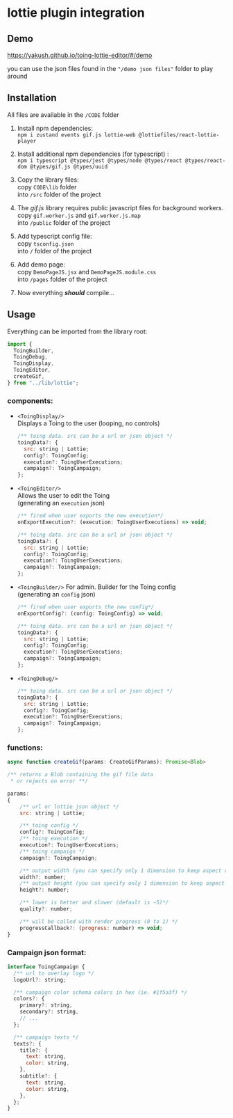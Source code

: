 # lottie plugin integration

## Demo

https://yakush.github.io/toing-lottie-editor/#/demo

you can use the json files found in the `"/demo json files"` folder to play around

## Installation

All files are available in the `/CODE` folder

1. Install npm dependencies:  
   `npm i zustand events gif.js lottie-web @lottiefiles/react-lottie-player`

2. Install additional npm dependencies (for typescript) :  
   `npm i typescript @types/jest @types/node @types/react @types/react-dom @types/gif.js @types/uuid`

3. Copy the library files:  
   copy `CODE\lib` folder  
   into `/src` folder of the project

4. The _gif.js_ library requires public javascript files for background workers.  
   copy `gif.worker.js` and `gif.worker.js.map`  
   into `/public` folder of the project

5. Add typescript config file:  
   copy `tsconfig.json`  
   into `/` folder of the project

6. Add demo page:  
   copy `DemoPageJS.jsx` and `DemoPageJS.module.css`  
   into `/pages` folder of the project

7. Now everything **_should_** compile...

## Usage

Everything can be imported from the library root:

```javascript
import {
  ToingBuilder,
  ToingDebug,
  ToingDisplay,
  ToingEditor,
  createGif,
} from "../lib/lottie";
```

### components:

- `<ToingDisplay/>`  
  Displays a Toing to the user (looping, no controls)

  ```javascript
  /** toing data. src can be a url or json object */
  toingData?: {
    src: string | Lottie;
    config?: ToingConfig;
    execution?: ToingUserExecutions;
    campaign?: ToingCampaign;
  };
  ```

- `<ToingEditor/>`  
   Allows the user to edit the Toing  
   (generating an `execution` json)

  ```javascript
  /** fired when user exports the new execution*/
  onExportExecution?: (execution: ToingUserExecutions) => void;

  /** toing data. src can be a url or json object */
  toingData?: {
    src: string | Lottie;
    config?: ToingConfig;
    execution?: ToingUserExecutions;
    campaign?: ToingCampaign;
  };
  ```

- `<ToingBuilder/>`
  For admin. Builder for the Toing config  
   (generating an `config` json)

  ```javascript
  /** fired when user exports the new config*/
  onExportConfig?: (config: ToingConfig) => void;

  /** toing data. src can be a url or json object */
  toingData?: {
    src: string | Lottie;
    config?: ToingConfig;
    execution?: ToingUserExecutions;
    campaign?: ToingCampaign;
  };
  ```

- `<ToingDebug/>`
  ```javascript
  /** toing data. src can be a url or json object */
  toingData?: {
    src: string | Lottie;
    config?: ToingConfig;
    execution?: ToingUserExecutions;
    campaign?: ToingCampaign;
  };
  ```

### functions:

```javascript
async function createGif(params: CreateGifParams): Promise<Blob>

/** returns a Blob containing the gif file data
 * or rejects on error **/

params:
{
    /** url or lottie json object */
    src: string | Lottie;

    /** toing config */
    config?: ToingConfig;
    /** toing execution */
    execution?: ToingUserExecutions;
    /** toing campaign */
    campaign?: ToingCampaign;

    /** output width (you can specify only 1 dimension to keep aspect ratio )*/
    width?: number;
    /** output height (you can specify only 1 dimension to keep aspect ratio )*/
    height?: number;

    /** lower is better and slower (default is ~5)*/
    quality?: number;

    /** will be called with render progress (0 to 1) */
    progressCallback?: (progress: number) => void;
}

```

### Campaign json format:

```javascript
interface ToingCampaign {
  /** url to overlay logo */
  logoUrl?: string;

  /** campaign color schema colors in hex (ie. #1f5a3f) */
  colors?: {
    primary?: string,
    secondary?: string,
    // ...
  };

  /** campaign texts */
  texts?: {
    title?: {
      text: string,
      color: string,
    },
    subtitle?: {
      text: string,
      color: string,
    },
  };
}
```
